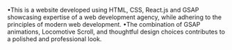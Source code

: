 •This is a website developed using HTML, CSS, React.js and GSAP showcasing expertise of a web development agency, while adhering to the principles of modern web development.
•The combination of GSAP animations, Locomotive Scroll, and thoughtful design choices contributes to a polished and professional look.
